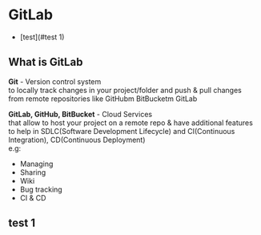 # GitLab

- [test](#test  1) 

## What is GitLab

**Git** - Version control system  
to locally track changes in your project/folder and push & pull changes  
from remote repositories like GitHubm BitBucketm GitLab

**GitLab, GitHub, BitBucket** - Cloud Services  
that allow to host your project on a remote repo & have additional features  
to help in SDLC(Software Development Lifecycle) and CI(Continuous Integration), CD(Continuous Deployment)  
e.g:   
- Managing
- Sharing
- Wiki
- Bug tracking
- CI & CD

## test 1
